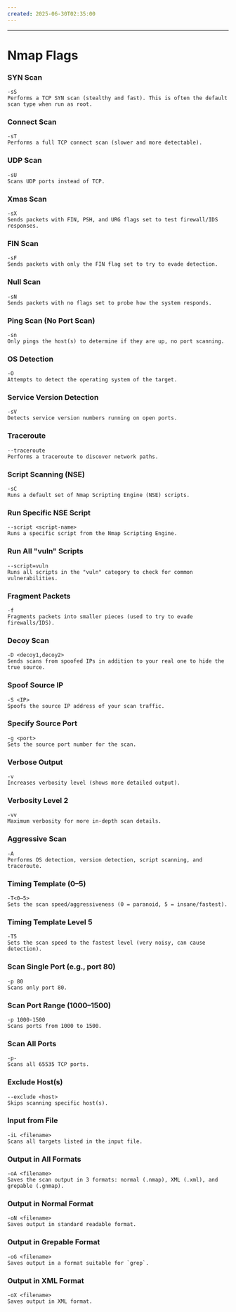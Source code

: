 ```yaml
---
created: 2025-06-30T02:35:00
---
```

----

# Nmap Flags 

### SYN Scan
	-sS
	Performs a TCP SYN scan (stealthy and fast). This is often the default 
	scan type when run as root.

### Connect Scan
	-sT
	Performs a full TCP connect scan (slower and more detectable).

### UDP Scan
	-sU
	Scans UDP ports instead of TCP.

### Xmas Scan
	-sX
	Sends packets with FIN, PSH, and URG flags set to test firewall/IDS responses.

### FIN Scan
	-sF
	Sends packets with only the FIN flag set to try to evade detection.

### Null Scan
	-sN
	Sends packets with no flags set to probe how the system responds.

### Ping Scan (No Port Scan)
	-sn
	Only pings the host(s) to determine if they are up, no port scanning.

### OS Detection
	-O
	Attempts to detect the operating system of the target.

### Service Version Detection
	-sV
	Detects service version numbers running on open ports.

### Traceroute
	--traceroute
	Performs a traceroute to discover network paths.

### Script Scanning (NSE)
	-sC
	Runs a default set of Nmap Scripting Engine (NSE) scripts.

### Run Specific NSE Script
	--script <script-name>
	Runs a specific script from the Nmap Scripting Engine.

### Run All "vuln" Scripts
	--script=vuln
	Runs all scripts in the "vuln" category to check for common 
	vulnerabilities.

### Fragment Packets
	-f
	Fragments packets into smaller pieces (used to try to evade firewalls/IDS).

### Decoy Scan
	-D <decoy1,decoy2>
	Sends scans from spoofed IPs in addition to your real one to hide the true source.

### Spoof Source IP
	-S <IP>
	Spoofs the source IP address of your scan traffic.

### Specify Source Port
	-g <port>
	Sets the source port number for the scan.

### Verbose Output
	-v
	Increases verbosity level (shows more detailed output).

### Verbosity Level 2
	-vv
	Maximum verbosity for more in-depth scan details.

### Aggressive Scan
	-A
	Performs OS detection, version detection, script scanning, and traceroute.

### Timing Template (0–5)
	-T<0–5>
	Sets the scan speed/aggressiveness (0 = paranoid, 5 = insane/fastest).

### Timing Template Level 5
	-T5
	Sets the scan speed to the fastest level (very noisy, can cause detection).

### Scan Single Port (e.g., port 80)
	-p 80
	Scans only port 80.

### Scan Port Range (1000–1500)
	-p 1000-1500
	Scans ports from 1000 to 1500.

### Scan All Ports
	-p-
	Scans all 65535 TCP ports.

### Exclude Host(s)
	--exclude <host>
	Skips scanning specific host(s).

### Input from File
	-iL <filename>
	Scans all targets listed in the input file.

### Output in All Formats
	-oA <filename>
	Saves the scan output in 3 formats: normal (.nmap), XML (.xml), and grepable (.gnmap).

### Output in Normal Format
	-oN <filename>
	Saves output in standard readable format.

### Output in Grepable Format
	-oG <filename>
	Saves output in a format suitable for `grep`.

### Output in XML Format
	-oX <filename>
	Saves output in XML format.
